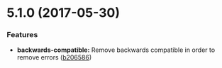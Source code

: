 <a name="5.1.0"></a>
# 5.1.0 (2017-05-30)


### Features

* **backwards-compatible:** Remove backwards compatible in order to remove errors ([b206586](https://github.com/meisterplayer/ui-message/commit/b206586))




